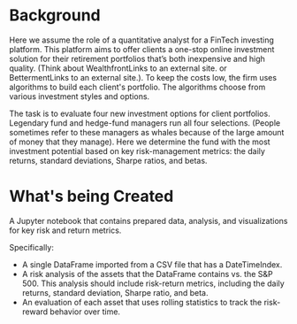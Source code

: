 # Background
Here we assume the role of a quantitative analyst for a FinTech investing platform. This platform aims to offer clients a one-stop online investment solution for their retirement portfolios that’s both inexpensive and high quality. (Think about WealthfrontLinks to an external site. or BettermentLinks to an external site.). To keep the costs low, the firm uses algorithms to build each client's portfolio. The algorithms choose from various investment styles and options.

The task is to evaluate four new investment options for client portfolios. Legendary fund and hedge-fund managers run all four selections. (People sometimes refer to these managers as whales because of the large amount of money that they manage). Here we determine the fund with the most investment potential based on key risk-management metrics: the daily returns, standard deviations, Sharpe ratios, and betas.

# What's being Created
A Jupyter notebook that contains prepared data, analysis, and visualizations for key risk and return metrics. 

Specifically:
+ A single DataFrame imported from a CSV file that has a DateTimeIndex.
+ A risk analysis of the assets that the DataFrame contains vs. the S&P 500. This analysis should include risk-return metrics, including the daily returns, standard deviation, Sharpe ratio, and beta.
+ An evaluation of each asset that uses rolling statistics to track the risk-reward behavior over time.